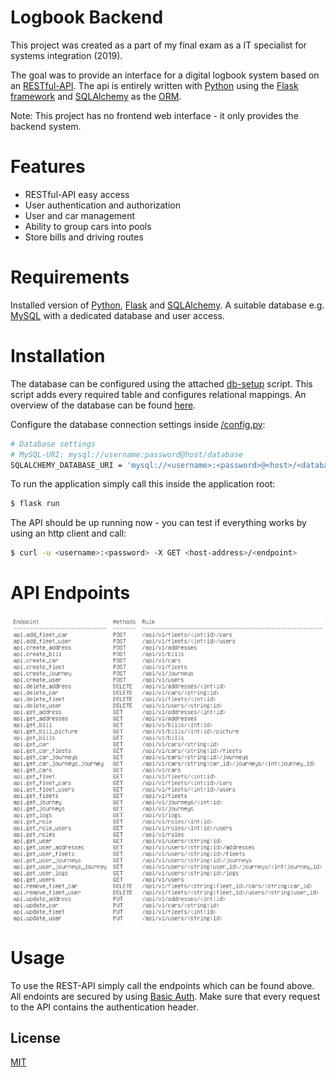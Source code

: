 # Logbook Backend
This project was created as a part of my final exam as a IT specialist for systems integration (2019).

The goal was to provide an interface for a digital logbook system based on an [RESTful-API](https://de.wikipedia.org/wiki/Representational_State_Transfer). The api is entirely written with [Python](https://en.wikipedia.org/wiki/Python_(programming_language)) using the [Flask framework](https://www.palletsprojects.com/p/flask/) and [SQLAlchemy](https://www.sqlalchemy.org/) as the [ORM](https://en.wikipedia.org/wiki/Object-relational_mapping).

Note: This project has no frontend web interface - it only provides the backend system.

# Features
- RESTful-API easy access
- User authentication and authorization
- User and car management
- Ability to group cars into pools
- Store bills and driving routes

# Requirements
Installed version of [Python](https://www.python.org/), [Flask](https://www.palletsprojects.com/p/flask/) and [SQLAlchemy](https://www.sqlalchemy.org/). A suitable database e.g. [MySQL](https://www.mysql.com/de/) with a dedicated database and user access.

# Installation
The database can be configured using the attached [db-setup](./db-setup.sql) script. This script adds every required table and configures relational mappings. An overview of the database can be found [here](./db-model.png).

Configure the database connection settings inside [/config.py](./config.py):
```bash
# Database settings
# MySQL-URI: mysql://username:password@host/database
SQLALCHEMY_DATABASE_URI = 'mysql://<username>:<password>@<host>/<database>'
```

To run the application simply call this inside the application root:
```bash
$ flask run
```
The API should be up running now - you can test if everything works by using an http client and call:
```bash
$ curl -u <username>:<password> -X GET <host-address>/<endpoint>
```

# API Endpoints
![API Endpoints](./endpoints.png "API Endpoints")

# Usage
To use the REST-API simply call the endpoints which can be found above. All endoints are secured by using [Basic Auth](https://en.wikipedia.org/wiki/Basic_access_authentication).  Make sure that every request to the API contains the authentication header.

## License
[MIT](./LICENSE.md)